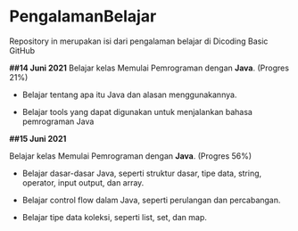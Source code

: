 # PengalamanBelajar
Repository in merupakan isi dari pengalaman belajar di Dicoding Basic GitHub


**##14 Juni 2021**
Belajar kelas Memulai Pemrograman dengan **Java**. (Progres 21%)

* Belajar tentang apa itu Java dan alasan menggunakannya.

* Belajar tools yang dapat digunakan untuk menjalankan bahasa pemrograman Java




**##15 Juni 2021**

Belajar kelas Memulai Pemrograman dengan **Java**. (Progres 56%)

  * Belajar dasar-dasar Java, seperti struktur dasar, tipe data, string, operator, input output, dan array.

  * Belajar control flow dalam Java, seperti perulangan dan percabangan.

  * Belajar tipe data koleksi, seperti list, set, dan map.


